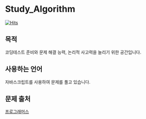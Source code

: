 # Study_Algorithm

[![Hits](https://hits.seeyoufarm.com/api/count/incr/badge.svg?url=https%3A%2F%2Fgithub.com%2Fmooon3356%2FStudy_Algorithm&count_bg=%2398CFD1&title_bg=%23727272&icon=ello.svg&icon_color=%23FFFFFF&title=hits&edge_flat=false)](https://hits.seeyoufarm.com)

목적
---
코딩테스트 준비와 문제 해결 능력, 논리적 사고력을 늘리기 위한 공간입니다.


사용하는 언어
---
자바스크립트를 사용하여 문제를 풀고 있습니다.

문제 출처
---
[프로그래머스](https://programmers.co.kr/)


